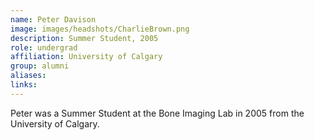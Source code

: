 ```yaml
---
name: Peter Davison
image: images/headshots/CharlieBrown.png
description: Summer Student, 2005
role: undergrad
affiliation: University of Calgary
group: alumni
aliases: 
links:
---
```


Peter was a Summer Student at the Bone Imaging Lab in 2005 from the University of Calgary.